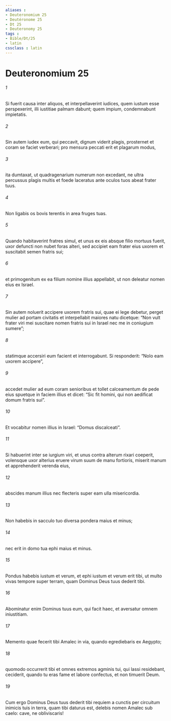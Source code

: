 ```yaml
---
aliases : 
- Deuteronomium 25
- Deutéronome 25
- Dt 25
- Deuteronomy 25
tags : 
- Bible/Dt/25
- latin
cssclass : latin
---
```


# Deuteronomium 25

###### 1
Si fuerit causa inter aliquos, et interpellaverint iudices, quem iustum esse perspexerint, illi iustitiae palmam dabunt; quem impium, condemnabunt impietatis. 
###### 2
Sin autem iudex eum, qui peccavit, dignum viderit plagis, prosternet et coram se faciet verberari; pro mensura peccati erit et plagarum modus, 
###### 3
ita dumtaxat, ut quadragenarium numerum non excedant, ne ultra percussus plagis multis et foede laceratus ante oculos tuos abeat frater tuus.
###### 4
Non ligabis os bovis terentis in area fruges tuas.
###### 5
Quando habitaverint fratres simul, et unus ex eis absque filio mortuus fuerit, uxor defuncti non nubet foras alteri, sed accipiet eam frater eius uxorem et suscitabit semen fratris sui; 
###### 6
et primogenitum ex ea filium nomine illius appellabit, ut non deleatur nomen eius ex Israel. 
###### 7
Sin autem noluerit accipere uxorem fratris sui, quae ei lege debetur, perget mulier ad portam civitatis et interpellabit maiores natu dicetque: “Non vult frater viri mei suscitare nomen fratris sui in Israel nec me in coniugium sumere”; 
###### 8
statimque accersiri eum facient et interrogabunt. Si responderit: “Nolo eam uxorem accipere”, 
###### 9
accedet mulier ad eum coram senioribus et tollet calceamentum de pede eius spuetque in faciem illius et dicet: “Sic fit homini, qui non aedificat domum fratris sui”. 
###### 10
Et vocabitur nomen illius in Israel: “Domus discalceati”.
###### 11
Si habuerint inter se iurgium viri, et unus contra alterum rixari coeperit, volensque uxor alterius eruere virum suum de manu fortioris, miserit manum et apprehenderit verenda eius, 
###### 12
abscides manum illius nec flecteris super eam ulla misericordia.
###### 13
Non habebis in sacculo tuo diversa pondera maius et minus; 
###### 14
nec erit in domo tua ephi maius et minus. 
###### 15
Pondus habebis iustum et verum, et ephi iustum et verum erit tibi, ut multo vivas tempore super terram, quam Dominus Deus tuus dederit tibi. 
###### 16
Abominatur enim Dominus tuus eum, qui facit haec, et aversatur omnem iniustitiam.
###### 17
Memento quae fecerit tibi Amalec in via, quando egrediebaris ex Aegypto; 
###### 18
quomodo occurrerit tibi et omnes extremos agminis tui, qui lassi residebant, ceciderit, quando tu eras fame et labore confectus, et non timuerit Deum. 
###### 19
Cum ergo Dominus Deus tuus dederit tibi requiem a cunctis per circuitum inimicis tuis in terra, quam tibi daturus est, delebis nomen Amalec sub caelo: cave, ne obliviscaris!
